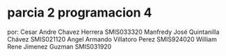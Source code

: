# parcia 2 programacion 4
por:
Cesar Andre Chavez Herrera SMIS033320
Manfredy José Quintanilla Chávez SMIS021120
Angel Armando Villatoro Perez SMIS924020
William Rene Jimenez Guzman SMIS031920
